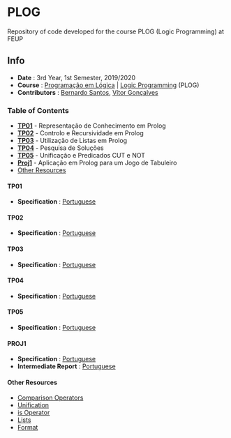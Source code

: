 # PLOG
Repository of code developed for the course PLOG (Logic Programming) at FEUP

## Info
* **Date** : 3rd Year, 1st Semester, 2019/2020
* **Course** : [Programação em Lógica](https://sigarra.up.pt/feup/pt/UCURR_GERAL.FICHA_UC_VIEW?pv_ocorrencia_id=436444) | [Logic Programming](https://sigarra.up.pt/feup/en/UCURR_GERAL.FICHA_UC_VIEW?pv_ocorrencia_id=436444) (PLOG)
* **Contributors** : [Bernardo Santos](https://github.com/bernas670), [Vítor Gonçalves](https://github.com/torrinheira)

### Table of Contents
* [**TP01**](#tp01) - Representação de Conhecimento em Prolog
* [**TP02**](#tp02) - Controlo e Recursividade em Prolog
* [**TP03**](#tp03) - Utilização de Listas em Prolog
* [**TP04**](#tp04) - Pesquisa de Soluções
* [**TP05**](#tp05) - Unificação e Predicados CUT e NOT
* [**Proj1**](#proj1) - Aplicação em Prolog para um Jogo de Tabuleiro
* [Other Resources](#other-resources)

#### TP01
* **Specification** : [Portuguese](specifications/tp01.pdf)

#### TP02
* **Specification** : [Portuguese](specifications/tp02.pdf)

#### TP03
* **Specification** : [Portuguese](specifications/tp03.pdf)

#### TP04
* **Specification** : [Portuguese](specifications/tp04.pdf)

#### TP05
* **Specification** : [Portuguese](specifications/tp05.pdf)

#### PROJ1
* **Specification** : [Portuguese](specifications/proj1.pdf) 
* **Intermediate Report** : [Portuguese](https://docs.google.com/document/d/1h0ecwN33NjEER6WkghdzHKuNhX6ZsZjYxlBN_lPkLys/edit)


#### Other Resources
* [Comparison Operators](http://www.cse.unsw.edu.au/~billw/dictionaries/prolog/comparison.html)
* [Unification](http://www.cse.unsw.edu.au/~billw/dictionaries/prolog/unification.html)
* [is Operator](http://www.cse.unsw.edu.au/~billw/dictionaries/prolog/is.html)
* [Lists](https://www.doc.gold.ac.uk/~mas02gw/prolog_tutorial/prologpages/lists.html)
* [Format](https://www.swi-prolog.org/pldoc/man?predicate=format%2f2)
